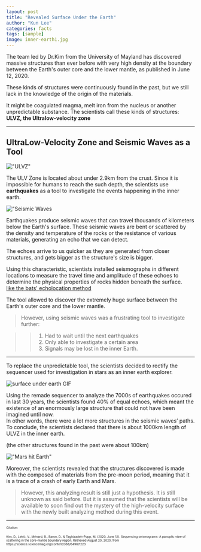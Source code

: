 ```yaml
---
layout: post
title: "Revealed Surface Under the Earth"
author: "Kun Lee"
categories: facts
tags: [sample]
image: inner-earth1.jpg
---
```


The team led by Dr.Kim from the University of Mayland has discovered massive structures than ever before with very high density at the boundary between the Earth's outer core and the lower mantle, as published in June 12, 2020.

These kinds of structures were continuously found in the past, but we still lack in the knowledge of the origin of the materials.

It might be coagulated magma, melt iron from the nucleus or another unpredictable substance.
The scientists call these kinds of structures: **ULVZ, the Ultralow-velocity zone**

---

## UltraLow-Velocity Zone and Seismic Waves as a Tool

!["ULVZ"](https://blog.kakaocdn.net/dn/lhxON/btqEPmcWZGw/Kzp1uePNW3GlZJVRRKYML1/img.jpg)

The ULV Zone is located about under 2.9km from the crust. Since it is impossible for humans to reach the such depth, the scientists use **earthquakes** as a tool to investigate the events happening in the inner earth.

!["Seismic Waves](https://wonderfulengineering.com/wp-content/uploads/2017/01/earthquake-1.png)

Earthquakes produce seismic waves that can travel thousands of kilometers below the Earth's surface. These seismic waves are bent or scattered by the density and temperature of the rocks or the resistance of various materials, generating an echo that we can detect.

The echoes arrive to us quicker as they are generated from closer structures, and gets bigger as the structure's size is bigger.

<p style="margin-bottom: 0;">Using this characteristic, scientists installed seismographs in different locations to measure the travel time and amplitude of these echoes to determine the physical properties of rocks hidden beneath the surface.</p>

<p style="margin-top: 0; text-decoration:underline;">like the bats' echolocation method</p>

The tool allowed to discover the extremely huge surface between the Earth's outer core and the lower mantle.

> However, using seismic waves was a frustrating tool to investigate further:

> > 1.  Had to wait until the next earthquakes
> > 2.  Only able to investigate a certain area
> > 3.  Signals may be lost in the inner Earth.

---

To replace the unpredictable tool, the scientists decided to rectify the sequencer used for investigation in stars as an inner earth explorer.

![surface under earth GIF](https://blog.kakaocdn.net/dn/rTE0P/btqEP4peSey/gwKItRp2teHax0RuB36Snk/img.gif)

<p style="margin-bottom:0;">Using the remade sequencer to analyze the 7000s of earthquakes occured in last 30 years, the scientists found 40% of equal echoes, which meant the existence of an enormously large structure that could not have been imagined until now.</p>

<p style="margin-top:0; margin-bottom:0;">In other words, there were a lot more structures in the seismic waves’ paths.</p>
<p style="margin-top:0; margin-bottom:0;">To conclude, the scientists declared that there is about 1000km length of ULVZ in the inner earth. <p/>
<p style="margin-top:0;">(the other structures found in the past were about 100km)</p>

!["Mars hit Earth"](https://hips.hearstapps.com/pop.h-cdn.co/assets/16/04/1453868974-theia.jpg)

Moreover, the scientists revealed that the structures discovered is made with the composed of materials from the pre-moon period, meaning that it is a trace of a crash of early Earth and Mars.

> However, this analyzing result is still just a hypothesis. It is still unknown as said before. But it is assumed that the scientists will be available to soon find out the mystery of the high-velocity surface with the newly built analyzing method during this event.

---

<p style="margin-bottom: 0; font-size: 8px;">Citation:<p>
<p style="margin-top:0; font-size: 8px;"> Kim, D., Lekić, V., Ménard, B., Baron, D., & Taghizadeh-Popp, M. (2020, June 12). Sequencing seismograms: A panoptic view of scattering in the core-mantle boundary region. Retrieved August 20, 2020, from https://science.sciencemag.org/content/368/6496/1223 <p>
